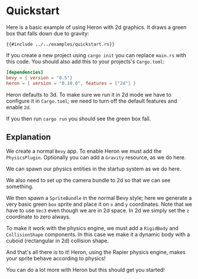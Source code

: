 # Quickstart

Here is a basic example of using Heron with 2d graphics. It draws a green box
that falls down due to gravity:

```rust,no_run,noplayground
{{#include ../../examples/quickstart.rs}}
```

If you create a new project using `cargo init` you can replace `main.rs`
with this code. You should also add this to your projects's `Cargo.toml`:

```toml
[dependencies]
bevy = { version = "0.5"} 
heron = { version = "0.10.0", features = ["2d"] }
```

Heron defaults to 3d. To make sure we run it in 2d mode we have to configure it
in `Cargo.toml`; we need to turn off the default features and enable `2d`.

If you then run `cargo run` you should see the green box fall.

## Explanation

We create a normal `Bevy` app. To enable Heron we must add the `PhysicsPlugin`.
Optionally you can add a `Gravity` resource, as we do here.

We can spawn our physics entities in the startup system as we do here.

We also need to set up the camera bundle to 2d so that we can see something.

We then spawn a `SpriteBundle` in the normal Bevy style; here we generate a
very basic green `box` sprite and place it on `x` and `y` coordinates. Note
that we have to use `Vec3` even though we are in 2d space. In 2d we simply set
the `z` coordinate to zero always.

To make it work with the physics engine, we must add a `RigidBody` and `CollisionShape` components.
In this case we make it a dynamic body with a cuboid (rectangular in 2d) collision shape.

And that's all there is to it! Heron, using the Rapier physics engine, makes
your sprite behave according to physics!

You can do a lot more with Heron but this should get you started!
